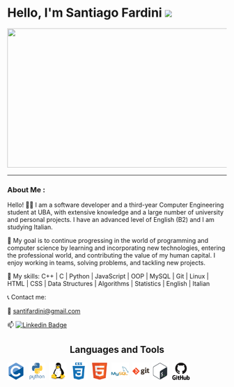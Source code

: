   <h1>
    Hello, I'm Santiago Fardini
    <img src="https://media.giphy.com/media/hvRJCLFzcasrR4ia7z/giphy.gif" width="30px"/>
  </h1>
  <div align="center">
    <img src="https://camo.githubusercontent.com/84dd57d843b72ab017cc3345b7ad89c3c42a4a3cb8e13595dc4184affd21ca64/68747470733a2f2f626c6f672e6269742e61692f77702d636f6e74656e742f75706c6f6164732f323031382f30392f486f772d746f2d456d6265642d4769744875622d47697374732d696e2d596f75722d446f63756d656e74732d426c6f672d42616e6e65722e706e67" width="1000" height="320"/>
  </div>
  
  ---

###  About Me :
Hello! 👋🏻 I am a software developer and a third-year Computer Engineering student at UBA, with extensive knowledge and a large number of university and personal projects. I have an advanced level of English (B2) and I am studying Italian.

🤝 My goal is to continue progressing in the world of programming and computer science by learning and incorporating new technologies, entering the professional world, and contributing the value of my human capital. I enjoy working in teams, solving problems, and tackling new projects.

🚀 My skills:
C++ | C | Python | JavaScript | OOP | MySQL | Git | Linux | HTML | CSS | Data Structures | Algorithms | Statistics | English | Italian

📞 Contact me:

📧 santifardini@gmail.com
 
:mailbox: [![Linkedin Badge](https://img.shields.io/badge/LinkedIn-blue?style=flat&logo=Linkedin&logoColor=white)](https://www.linkedin.com/in/santiagofardini/)
<div aling="center">
    <h2 align="center">Languages and Tools</h2>
    <img src="https://github.com/devicons/devicon/blob/master/icons/c/c-original.svg" title="C" alt="C" width="40" height="40"/>&nbsp;
    <img src="https://github.com/devicons/devicon/blob/master/icons/python/python-original-wordmark.svg" title="Python" alt="Python" width="40" height="40"/>&nbsp;
    <img src="https://github.com/devicons/devicon/blob/master/icons/linux/linux-original.svg" title="Linux" alt="Linux" width="40" height="40"/>&nbsp;
    <img src="https://github.com/devicons/devicon/blob/master/icons/css3/css3-plain-wordmark.svg"  title="CSS3" alt="CSS" width="40" height="40"/>&nbsp;
    <img src="https://github.com/devicons/devicon/blob/master/icons/html5/html5-original.svg" title="HTML5" alt="HTML" width="40" height="40"/>&nbsp;
    <img src="https://github.com/devicons/devicon/blob/master/icons/mysql/mysql-original-wordmark.svg" title="MySQL"  alt="MySQL" width="40" height="40"/>&nbsp;
    <img src="https://github.com/devicons/devicon/blob/master/icons/git/git-original-wordmark.svg" title="Git" **alt="Git" width="40" height="40"/>
    <img src="https://github.com/devicons/devicon/blob/master/icons/bash/bash-original.svg" title="Bash" alt="Bash" width="40" height="40"/>&nbsp;
    <img src="https://github.com/devicons/devicon/blob/master/icons/github/github-original-wordmark.svg" title="GitHub" alt="GitHub" width="40" height="40"/>&nbsp;

  </div>
